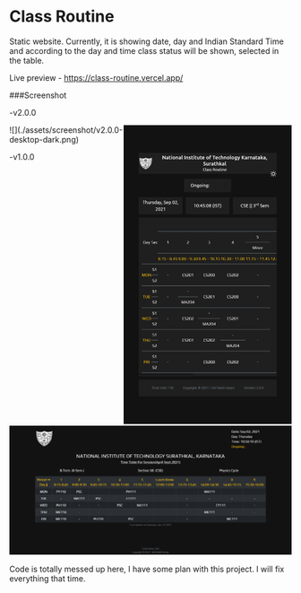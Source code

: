 # Class Routine   
Static website. Currently, it is showing date, day and Indian Standard Time and according to the day and time class status will be shown, selected in the table. 

Live preview - https://class-routine.vercel.app/

###Screenshot

-v2.0.0

<div class="blogimage" style="float:right;width:300px;">
    <img src="./assets/screenshot/v2.0.0-mobile-dark.png"/>
</div>
![](./assets/screenshot/v2.0.0-desktop-dark.png)

-v1.0.0

![](./assets/screenshot/v1.0.0-desktop.png)

Code is totally messed up here, I have some plan with this project. I will fix everything that time.  
